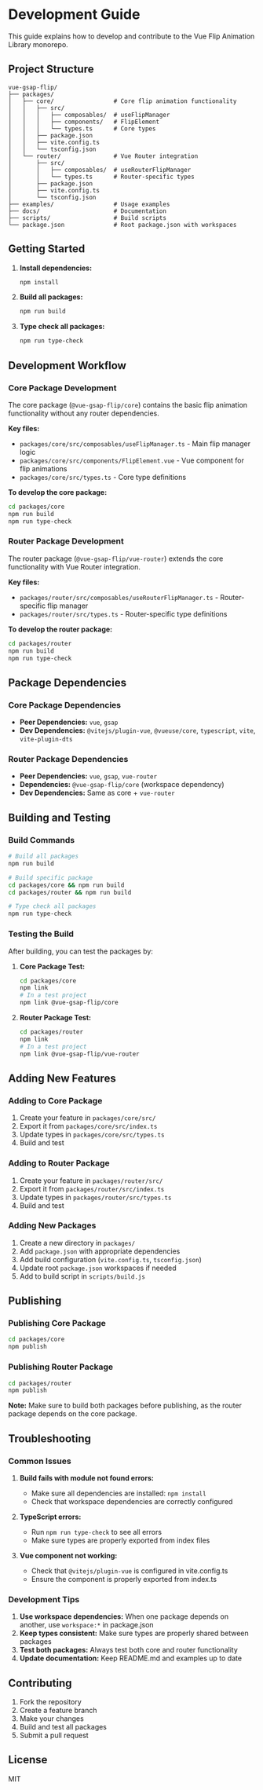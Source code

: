 # Development Guide

This guide explains how to develop and contribute to the Vue Flip Animation Library monorepo.

## Project Structure

```
vue-gsap-flip/
├── packages/
│   ├── core/                 # Core flip animation functionality
│   │   ├── src/
│   │   │   ├── composables/  # useFlipManager
│   │   │   ├── components/   # FlipElement
│   │   │   └── types.ts      # Core types
│   │   ├── package.json
│   │   ├── vite.config.ts
│   │   └── tsconfig.json
│   └── router/               # Vue Router integration
│       ├── src/
│       │   ├── composables/  # useRouterFlipManager
│       │   └── types.ts      # Router-specific types
│       ├── package.json
│       ├── vite.config.ts
│       └── tsconfig.json
├── examples/                 # Usage examples
├── docs/                     # Documentation
├── scripts/                  # Build scripts
└── package.json              # Root package.json with workspaces
```

## Getting Started

1. **Install dependencies:**
   ```bash
   npm install
   ```

2. **Build all packages:**
   ```bash
   npm run build
   ```

3. **Type check all packages:**
   ```bash
   npm run type-check
   ```

## Development Workflow

### Core Package Development

The core package (`@vue-gsap-flip/core`) contains the basic flip animation functionality without any router dependencies.

**Key files:**
- `packages/core/src/composables/useFlipManager.ts` - Main flip manager logic
- `packages/core/src/components/FlipElement.vue` - Vue component for flip animations
- `packages/core/src/types.ts` - Core type definitions

**To develop the core package:**
```bash
cd packages/core
npm run build
npm run type-check
```

### Router Package Development

The router package (`@vue-gsap-flip/vue-router`) extends the core functionality with Vue Router integration.

**Key files:**
- `packages/router/src/composables/useRouterFlipManager.ts` - Router-specific flip manager
- `packages/router/src/types.ts` - Router-specific type definitions

**To develop the router package:**
```bash
cd packages/router
npm run build
npm run type-check
```

## Package Dependencies

### Core Package Dependencies
- **Peer Dependencies:** `vue`, `gsap`
- **Dev Dependencies:** `@vitejs/plugin-vue`, `@vueuse/core`, `typescript`, `vite`, `vite-plugin-dts`

### Router Package Dependencies
- **Peer Dependencies:** `vue`, `gsap`, `vue-router`
- **Dependencies:** `@vue-gsap-flip/core` (workspace dependency)
- **Dev Dependencies:** Same as core + `vue-router`

## Building and Testing

### Build Commands

```bash
# Build all packages
npm run build

# Build specific package
cd packages/core && npm run build
cd packages/router && npm run build

# Type check all packages
npm run type-check
```

### Testing the Build

After building, you can test the packages by:

1. **Core Package Test:**
   ```bash
   cd packages/core
   npm link
   # In a test project
   npm link @vue-gsap-flip/core
   ```

2. **Router Package Test:**
   ```bash
   cd packages/router
   npm link
   # In a test project
   npm link @vue-gsap-flip/vue-router
   ```

## Adding New Features

### Adding to Core Package

1. Create your feature in `packages/core/src/`
2. Export it from `packages/core/src/index.ts`
3. Update types in `packages/core/src/types.ts`
4. Build and test

### Adding to Router Package

1. Create your feature in `packages/router/src/`
2. Export it from `packages/router/src/index.ts`
3. Update types in `packages/router/src/types.ts`
4. Build and test

### Adding New Packages

1. Create a new directory in `packages/`
2. Add `package.json` with appropriate dependencies
3. Add build configuration (`vite.config.ts`, `tsconfig.json`)
4. Update root `package.json` workspaces if needed
5. Add to build script in `scripts/build.js`

## Publishing

### Publishing Core Package

```bash
cd packages/core
npm publish
```

### Publishing Router Package

```bash
cd packages/router
npm publish
```

**Note:** Make sure to build both packages before publishing, as the router package depends on the core package.

## Troubleshooting

### Common Issues

1. **Build fails with module not found errors:**
   - Make sure all dependencies are installed: `npm install`
   - Check that workspace dependencies are correctly configured

2. **TypeScript errors:**
   - Run `npm run type-check` to see all errors
   - Make sure types are properly exported from index files

3. **Vue component not working:**
   - Check that `@vitejs/plugin-vue` is configured in vite.config.ts
   - Ensure the component is properly exported from index.ts

### Development Tips

1. **Use workspace dependencies:** When one package depends on another, use `workspace:*` in package.json
2. **Keep types consistent:** Make sure types are properly shared between packages
3. **Test both packages:** Always test both core and router functionality
4. **Update documentation:** Keep README.md and examples up to date

## Contributing

1. Fork the repository
2. Create a feature branch
3. Make your changes
4. Build and test all packages
5. Submit a pull request

## License

MIT
